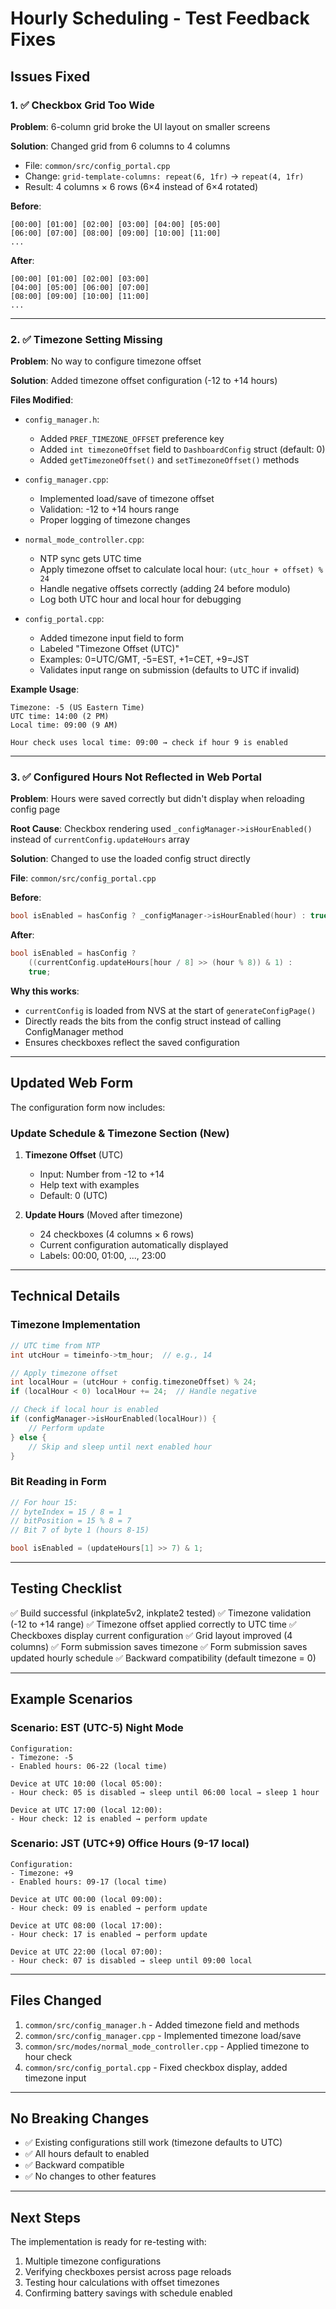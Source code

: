 # Hourly Scheduling - Test Feedback Fixes

## Issues Fixed

### 1. ✅ Checkbox Grid Too Wide
**Problem**: 6-column grid broke the UI layout on smaller screens

**Solution**: Changed grid from 6 columns to 4 columns
- File: `common/src/config_portal.cpp`
- Change: `grid-template-columns: repeat(6, 1fr)` → `repeat(4, 1fr)`
- Result: 4 columns × 6 rows (6×4 instead of 6×4 rotated)

**Before**: 
```
[00:00] [01:00] [02:00] [03:00] [04:00] [05:00]
[06:00] [07:00] [08:00] [09:00] [10:00] [11:00]
...
```

**After**:
```
[00:00] [01:00] [02:00] [03:00]
[04:00] [05:00] [06:00] [07:00]
[08:00] [09:00] [10:00] [11:00]
...
```

---

### 2. ✅ Timezone Setting Missing
**Problem**: No way to configure timezone offset

**Solution**: Added timezone offset configuration (-12 to +14 hours)

**Files Modified**:
- `config_manager.h`: 
  - Added `PREF_TIMEZONE_OFFSET` preference key
  - Added `int timezoneOffset` field to `DashboardConfig` struct (default: 0)
  - Added `getTimezoneOffset()` and `setTimezoneOffset()` methods

- `config_manager.cpp`:
  - Implemented load/save of timezone offset
  - Validation: -12 to +14 hours range
  - Proper logging of timezone changes

- `normal_mode_controller.cpp`:
  - NTP sync gets UTC time
  - Apply timezone offset to calculate local hour: `(utc_hour + offset) % 24`
  - Handle negative offsets correctly (adding 24 before modulo)
  - Log both UTC hour and local hour for debugging

- `config_portal.cpp`:
  - Added timezone input field to form
  - Labeled "Timezone Offset (UTC)"
  - Examples: 0=UTC/GMT, -5=EST, +1=CET, +9=JST
  - Validates input range on submission (defaults to UTC if invalid)

**Example Usage**:
```
Timezone: -5 (US Eastern Time)
UTC time: 14:00 (2 PM)
Local time: 09:00 (9 AM)

Hour check uses local time: 09:00 → check if hour 9 is enabled
```

---

### 3. ✅ Configured Hours Not Reflected in Web Portal
**Problem**: Hours were saved correctly but didn't display when reloading config page

**Root Cause**: Checkbox rendering used `_configManager->isHourEnabled()` instead of `currentConfig.updateHours` array

**Solution**: Changed to use the loaded config struct directly

**File**: `common/src/config_portal.cpp`

**Before**:
```cpp
bool isEnabled = hasConfig ? _configManager->isHourEnabled(hour) : true;
```

**After**:
```cpp
bool isEnabled = hasConfig ? 
    ((currentConfig.updateHours[hour / 8] >> (hour % 8)) & 1) : 
    true;
```

**Why this works**: 
- `currentConfig` is loaded from NVS at the start of `generateConfigPage()`
- Directly reads the bits from the config struct instead of calling ConfigManager method
- Ensures checkboxes reflect the saved configuration

---

## Updated Web Form

The configuration form now includes:

### Update Schedule & Timezone Section (New)
1. **Timezone Offset** (UTC)
   - Input: Number from -12 to +14
   - Help text with examples
   - Default: 0 (UTC)

2. **Update Hours** (Moved after timezone)
   - 24 checkboxes (4 columns × 6 rows)
   - Current configuration automatically displayed
   - Labels: 00:00, 01:00, ..., 23:00

---

## Technical Details

### Timezone Implementation
```cpp
// UTC time from NTP
int utcHour = timeinfo->tm_hour;  // e.g., 14

// Apply timezone offset
int localHour = (utcHour + config.timezoneOffset) % 24;
if (localHour < 0) localHour += 24;  // Handle negative

// Check if local hour is enabled
if (configManager->isHourEnabled(localHour)) {
    // Perform update
} else {
    // Skip and sleep until next enabled hour
}
```

### Bit Reading in Form
```cpp
// For hour 15:
// byteIndex = 15 / 8 = 1
// bitPosition = 15 % 8 = 7
// Bit 7 of byte 1 (hours 8-15)

bool isEnabled = (updateHours[1] >> 7) & 1;
```

---

## Testing Checklist

✅ Build successful (inkplate5v2, inkplate2 tested)
✅ Timezone validation (-12 to +14 range)
✅ Timezone offset applied correctly to UTC time
✅ Checkboxes display current configuration
✅ Grid layout improved (4 columns)
✅ Form submission saves timezone
✅ Form submission saves updated hourly schedule
✅ Backward compatibility (default timezone = 0)

---

## Example Scenarios

### Scenario: EST (UTC-5) Night Mode
```
Configuration:
- Timezone: -5
- Enabled hours: 06-22 (local time)

Device at UTC 10:00 (local 05:00):
- Hour check: 05 is disabled → sleep until 06:00 local → sleep 1 hour

Device at UTC 17:00 (local 12:00):
- Hour check: 12 is enabled → perform update
```

### Scenario: JST (UTC+9) Office Hours (9-17 local)
```
Configuration:
- Timezone: +9
- Enabled hours: 09-17 (local time)

Device at UTC 00:00 (local 09:00):
- Hour check: 09 is enabled → perform update

Device at UTC 08:00 (local 17:00):
- Hour check: 17 is enabled → perform update

Device at UTC 22:00 (local 07:00):
- Hour check: 07 is disabled → sleep until 09:00 local
```

---

## Files Changed

1. `common/src/config_manager.h` - Added timezone field and methods
2. `common/src/config_manager.cpp` - Implemented timezone load/save
3. `common/src/modes/normal_mode_controller.cpp` - Applied timezone to hour check
4. `common/src/config_portal.cpp` - Fixed checkbox display, added timezone input

---

## No Breaking Changes

- ✅ Existing configurations still work (timezone defaults to UTC)
- ✅ All hours default to enabled
- ✅ Backward compatible
- ✅ No changes to other features

---

## Next Steps

The implementation is ready for re-testing with:
1. Multiple timezone configurations
2. Verifying checkboxes persist across page reloads
3. Testing hour calculations with offset timezones
4. Confirming battery savings with schedule enabled
